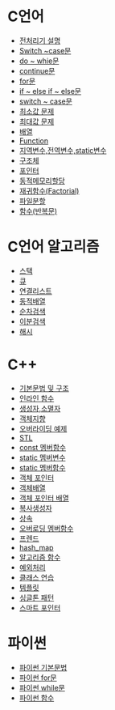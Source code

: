 # C언어

* [전처리기 설명](https://github.com/JinKim93/TIL/blob/master/C/C%EC%96%B8%EC%96%B4%20%EC%A0%84%EC%B2%98%EB%A6%AC%EA%B8%B0.md)
* [Switch ~case문](https://github.com/JinKim93/TIL/blob/master/C/C%EC%96%B8%EC%96%B4%20swtich%20~%20case.md)
* [do ~ whie문](https://github.com/JinKim93/TIL/blob/master/C/C%EC%96%B8%EC%96%B4(do%20~%20while%EB%AC%B8).md)
* [continue문](https://github.com/JinKim93/TIL/blob/master/C/C%EC%96%B8%EC%96%B4_continue%EB%AC%B8.md)
* [for문](https://github.com/JinKim93/TIL/blob/master/C/C%EC%96%B8%EC%96%B4(for%EB%AC%B8).md)
* [if ~ else if ~ else문](https://github.com/JinKim93/TIL/blob/master/C/C%EC%96%B8%EC%96%B4(if%20~%20else%20if%20~%20else).md)
* [switch ~ case문](https://github.com/JinKim93/TIL/blob/master/C/C%EC%96%B8%EC%96%B4(switch%20~%20case).md)
* [최소값 문제](https://github.com/JinKim93/TIL/blob/master/C/C%EC%96%B8%EC%96%B4_%EC%B5%9C%EC%86%8C%EA%B0%92%EA%B5%AC%ED%95%98%EA%B8%B0(if%20~%20else).md)
* [최대값 문제](https://github.com/JinKim93/TIL/blob/master/C/C%EC%96%B8%EC%96%B4(%EC%B5%9C%EB%8C%80%EA%B0%92).md)
* [배열](https://github.com/JinKim93/TIL/blob/master/C/C%EC%96%B8%EC%96%B4_%EB%B0%B0%EC%97%B4.md)
* [Function](https://github.com/JinKim93/TIL/blob/master/C/C%EC%96%B8%EC%96%B4_Function.md)
* [지역변수,전역변수,static변수](https://github.com/JinKim93/TIL/blob/master/C/C%EC%96%B8%EC%96%B4_%ED%95%A8%EC%88%98(%EB%B3%80%EC%88%98).md)
* [구조체](https://github.com/JinKim93/TIL/blob/master/C/C%EC%96%B8%EC%96%B4_%EA%B5%AC%EC%A1%B0%EC%B2%B4.md)
* [포인터](https://github.com/JinKim93/TIL/blob/master/C/C%EC%96%B8%EC%96%B4(%ED%8F%AC%EC%9D%B8%ED%84%B0).md)
* [동적메모리할당](https://github.com/JinKim93/TIL/blob/master/C/C%EC%96%B8%EC%96%B4_%EB%8F%99%EC%A0%81%EB%A9%94%EB%AA%A8%EB%A6%AC%ED%95%A0%EB%8B%B9.md)
* [재귀함수(Factorial)](https://github.com/JinKim93/TIL/blob/master/C/C%EC%96%B8%EC%96%B4(%EC%9E%AC%EA%B7%80%ED%95%A8%EC%88%98).md)
* [파일분할](https://github.com/JinKim93/TIL/blob/master/C/C%EC%96%B8%EC%96%B4_%ED%8C%8C%EC%9D%BC%EB%B6%84%ED%95%A0.md)
* [함수(반복문)](https://github.com/JinKim93/TIL/blob/master/C/C%EC%96%B8%EC%96%B4_%ED%95%A8%EC%88%98(%EB%B0%98%EB%B3%B5%EB%AC%B8).md)

# C언어 알고리즘

* [스택](https://github.com/JinKim93/TIL/blob/master/C%EC%95%8C%EA%B3%A0%EB%A6%AC%EC%A6%98/%EC%8A%A4%ED%83%9D.md)
* [큐](https://github.com/JinKim93/TIL/blob/master/C%EC%95%8C%EA%B3%A0%EB%A6%AC%EC%A6%98/%ED%81%90.md)
* [연결리스트](https://github.com/JinKim93/TIL/blob/master/C%EC%95%8C%EA%B3%A0%EB%A6%AC%EC%A6%98/%EC%97%B0%EA%B2%B0%20%EB%A6%AC%EC%8A%A4%ED%8A%B8.md)
* [동적배열](https://github.com/JinKim93/TIL/blob/master/C%EC%95%8C%EA%B3%A0%EB%A6%AC%EC%A6%98/%EB%8F%99%EC%A0%81%EB%B0%B0%EC%97%B4.md)
* [순차검색](https://github.com/JinKim93/TIL/blob/master/C%EC%95%8C%EA%B3%A0%EB%A6%AC%EC%A6%98/%EC%88%9C%EC%B0%A8%EA%B2%80%EC%83%89.md)
* [이분검색](https://github.com/JinKim93/TIL/blob/master/C%EC%95%8C%EA%B3%A0%EB%A6%AC%EC%A6%98/%EC%9D%B4%EB%B6%84%EA%B2%80%EC%83%89.md)
* [해시](https://github.com/JinKim93/TIL/blob/master/C%EC%95%8C%EA%B3%A0%EB%A6%AC%EC%A6%98/%ED%95%B4%EC%8B%9C%ED%95%A8%EC%88%98.md)

# C++
* [기본문법 및 구조](https://github.com/JinKim93/TIL/blob/master/C++/C++(%EA%B8%B0%EB%B3%B8%EB%AC%B8%EB%B2%95%20%EB%B0%8F%20%EA%B5%AC%EC%A1%B0).md)
* [인라인 함수](https://github.com/JinKim93/TIL/blob/master/C%2B%2B/%EC%9D%B8%EB%9D%BC%EC%9D%B8%ED%95%A8%EC%88%98.md)
* [생성자,소멸자](https://github.com/JinKim93/TIL/blob/master/C%2B%2B/%EC%83%9D%EC%84%B1%EC%9E%90%2C%EC%86%8C%EB%A9%B8%EC%9E%90.md)
* [객체지향](https://github.com/JinKim93/TIL/blob/master/C%2B%2B/C%2B%2B(%EA%B0%9D%EC%B2%B4%EC%A7%80%ED%96%A5).md)
* [오버라이딩 예제](https://github.com/JinKim93/TIL/blob/master/C++/C++%20%EC%98%A4%EB%B2%84%EB%9D%BC%EC%9D%B4%EB%94%A9%20%EC%98%88%EC%A0%9C.md)
* [STL](https://github.com/JinKim93/TIL/blob/master/C%2B%2B/C%2B%2B(STL).md)
* [const 멤버함수](https://github.com/JinKim93/TIL/blob/master/C%2B%2B/C%2B%2B(const%20%EB%A9%A4%EB%B2%84%ED%95%A8%EC%88%98).md)
* [static 멤버변수](https://github.com/JinKim93/TIL/blob/master/C%2B%2B/C%2B%2B(static%20%EB%A9%A4%EB%B2%84%EB%B3%80%EC%88%98).md)
* [static 멤버함수](https://github.com/JinKim93/TIL/blob/master/C%2B%2B/C%2B%2B(static%20%EB%A9%A4%EB%B2%84%ED%95%A8%EC%88%98).md)
* [객체 포인터](https://github.com/JinKim93/TIL/blob/master/C%2B%2B/C%2B%2B(%EA%B0%9D%EC%B2%B4%20%ED%8F%AC%EC%9D%B8%ED%84%B0).md)
* [객체배열](https://github.com/JinKim93/TIL/blob/master/C%2B%2B/C%2B%2B(%EA%B0%9D%EC%B2%B4%EB%B0%B0%EC%97%B4).md)
* [객체 포인터 배열](https://github.com/JinKim93/TIL/blob/master/C%2B%2B/C%2B%2B(%EA%B0%9D%EC%B2%B4%ED%8F%AC%EC%9D%B8%ED%84%B0%EB%B0%B0%EC%97%B4).md)
* [복사생성자](https://github.com/JinKim93/TIL/blob/master/C%2B%2B/C%2B%2B(%EB%B3%B5%EC%82%AC%EC%83%9D%EC%84%B1%EC%9E%90).md)
* [상속](https://github.com/JinKim93/TIL/blob/master/C%2B%2B/C%2B%2B(%EC%83%81%EC%86%8D).md)
* [오버로딩 멤버함수](https://github.com/JinKim93/TIL/blob/master/C%2B%2B/C%2B%2B(%EC%98%A4%EB%B2%84%EB%A1%9C%EB%94%A9%20%EB%A9%A4%EB%B2%84%ED%95%A8%EC%88%98).md)
* [프렌드](https://github.com/JinKim93/TIL/blob/master/C%2B%2B/C%2B%2B(%ED%94%84%EB%A0%8C%EB%93%9C).md)
* [hash_map](https://github.com/JinKim93/TIL/blob/master/C%2B%2B/C%2B%2B_hash_map.md)
* [알고리즘 함수](https://github.com/JinKim93/TIL/blob/master/C%2B%2B/C%2B%2B%EC%95%8C%EA%B3%A0%EB%A6%AC%EC%A6%98%20%ED%95%A8%EC%88%98.md)
* [예외처리](https://github.com/JinKim93/TIL/blob/master/C%2B%2B/C%2B%2B%EC%98%88%EC%99%B8%EC%B2%98%EB%A6%AC.md)
* [클래스 연습](https://github.com/JinKim93/TIL/blob/master/C%2B%2B/C%2B%2B%ED%81%B4%EB%9E%98%EC%8A%A4%EC%97%B0%EC%8A%B5.md)
* [템플릿](https://github.com/JinKim93/TIL/blob/master/C%2B%2B/C%2B%2B%ED%85%9C%ED%94%8C%EB%A6%BF.md)
* [싱글톤 패턴](https://github.com/JinKim93/TIL/blob/master/C%2B%2B/%EC%8B%B1%EA%B8%80%ED%86%A4%ED%8C%A8%ED%84%B4.md)
* [스마트 포인터](https://github.com/JinKim93/TIL/blob/master/C++/%EC%8A%A4%EB%A7%88%ED%8A%B8%ED%8F%AC%EC%9D%B8%ED%84%B0.md)

# 파이썬
* [파이썬 기본문법](https://github.com/JinKim93/TIL/blob/master/Phython/%ED%8C%8C%EC%9D%B4%EC%8D%AC.md)
* [파이썬 for문](https://github.com/JinKim93/TIL/blob/master/Phython/%ED%8C%8C%EC%9D%B4%EC%8D%AC(for%EB%AC%B8).md)
* [파이썬 while문](https://github.com/JinKim93/TIL/blob/master/Phython/%ED%8C%8C%EC%9D%B4%EC%8D%AC(while%EB%AC%B8).md)
* [파이썬 함수](https://github.com/JinKim93/TIL/blob/master/Phython/%ED%8C%8C%EC%9D%B4%EC%8D%AC(%ED%95%A8%EC%88%98).md)


